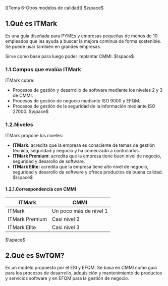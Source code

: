 [[Tema 6-Otros modelos de calidad]]
$\space$
## 1.Qué es ITMark
Es una guía diseñada para PYMEs y empresas pequeñas de menos de 10 empleados que les ayuda a buscar la mejora continua de forma sostenible. Se puede usar también en grandes empresas. 

Sirve como base para luego poder implantar CMMI.
$\space$
### 1.1.Campos que evalúa ITMark
ITMark cubre:
+ Procesos de gestión y desarrollo de software mediante los niveles 2 y 3 de CMMI.
+ Procesos de gestión de negocio mediante ISO 9000 y EFQM.
+ Procesos de gestión de la seguridad de la información mediante ISO 27000.
$\space$
### 1.2.Niveles
ITMark propone los niveles:
+ **ITMark:** acredita que la empresa es consciente de temas de gestión técnica, seguridad y negocio y ha comenzado a controlarlos.
+ **ITMark Premium:** acredita que la empresa tiene buen nivel de negocio, seguridad y desarollo de software.
+ **ITMark Elite:** acredita que la empresa tiene alto nivel de negocio, seguridad y desarollo de software y ofrece productos de buena calidad.
$\space$
#### 1.2.1.Correspondencia con CMMI

| **ITMark**     | **CMMI**               |
| -------------- | ---------------------- |
| ITMark         | Un poco más de nivel 1 |
| ITMark Premium | Casi nivel 2           |
| ITMark Elite   | Casi nivel 3           |
$\space$
## 2.Qué es SwTQM?
Es un modelo propuesto por el ESI y EFQM. Se basa en CMMI como guía para los procesos de desarrollo, adquisición y mantenimiento de productos y servicios software y en EFQM para la gestión de negocio.

